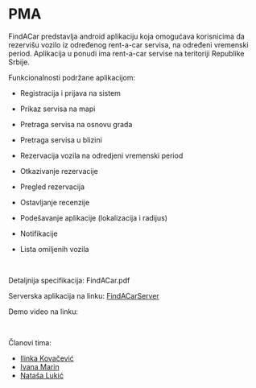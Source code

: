 # PMA
FindACar predstavlja android aplikaciju koja omogućava korisnicima da rezervišu vozilo iz određenog rent-a-car servisa, na određeni vremenski period. Aplikacija u ponudi ima rent-a-car servise na teritoriji Republike Srbije.


Funkcionalnosti podržane aplikacijom: 

* Registracija i prijava na sistem

* Prikaz servisa na mapi

* Pretraga servisa na osnovu grada

* Pretraga servisa u blizini

* Rezervacija vozila na odredjeni vremenski period

* Otkazivanje rezervacije

* Pregled rezervacija 

* Ostavljanje recenzije 

* Podešavanje aplikacije (lokalizacija i radijus)

*	Notifikacije 

* Lista omiljenih vozila
<p>&nbsp;</p>

Detaljnija specifikacija: FindACar.pdf

Serverska aplikacija na linku: [FindACarServer](https://github.com/IvanaaM/FindACarServer)


Demo video na linku: 

<p>&nbsp;</p>

 Članovi tima:
  * [Ilinka Kovačević](https://github.com/ilinkaKo)
  * [Ivana Marin](https://github.com/IvanaaM)
  * [Nataša Lukić](https://github.com/NatasaLukic)

